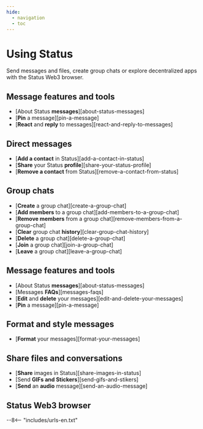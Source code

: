 ```yaml
---
hide:
  - navigation
  - toc
---
```


# Using Status

Send messages and files, create group chats or explore decentralized apps with the Status Web3 browser.

## Message features and tools

- [About Status **messages**][about-status-messages]
- [**Pin** a message][pin-a-message]
- [**React** and **reply** to messages][react-and-reply-to-messages]

## Direct messages

- [**Add a contact** in Status][add-a-contact-in-status]
- [**Share** your Status **profile**][share-your-status-profile]
- [**Remove a contact** from Status][remove-a-contact-from-status]

## Group chats

- [**Create** a group chat][create-a-group-chat]
- [**Add members** to a group chat][add-members-to-a-group-chat]
- [**Remove members** from a group chat][remove-members-from-a-group-chat]
- [**Clear** group chat **history**][clear-group-chat-history]
- [**Delete** a group chat][delete-a-group-chat]
- [**Join** a group chat][join-a-group-chat]
- [**Leave** a group chat][leave-a-group-chat]

## Message features and tools

- [About Status **messages**][about-status-messages]
- [Messages **FAQs**][messages-faqs]
- [**Edit** and **delete** your messages][edit-and-delete-your-messages]
- [**Pin** a message][pin-a-message]

## Format and style messages

- [**Format** your messages][format-your-messages]

## Share files and conversations

- [**Share** images in Status][share-images-in-status]
- [Send **GIFs and Stickers**][send-gifs-and-stikers]
- [**Send** an **audio** message][send-an-audio-message]

## Status Web3 browser

--8<-- "includes/urls-en.txt"
